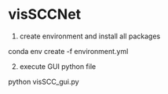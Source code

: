 # visSCCNet
1. create environment and install all packages 

conda env create -f environment.yml 

2. execute GUI python file 

python visSCC_gui.py
